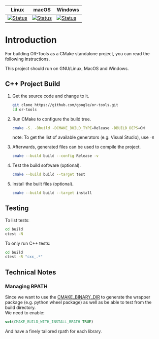 Linux                                      | macOS                                      | Windows
------------------------------------------ | ------------------------------------------ | -------
[![Status][linux_cpp_svg]][linux_cpp_link] | [![Status][macos_cpp_svg]][macos_cpp_link] | [![Status][windows_cpp_svg]][windows_cpp_link]

[linux_cpp_svg]: https://github.com/google/or-tools/actions/workflows/cmake_linux_cpp.yml/badge.svg?branch=master
[linux_cpp_link]: https://github.com/google/or-tools/actions/workflows/cmake_linux_cpp.yml
[macos_cpp_svg]: https://github.com/google/or-tools/actions/workflows/cmake_macos_cpp.yml/badge.svg?branch=master
[macos_cpp_link]: https://github.com/google/or-tools/actions/workflows/cmake_macos_cpp.yml
[windows_cpp_svg]: https://github.com/google/or-tools/actions/workflows/cmake_windows_cpp.yml/badge.svg?branch=master
[windows_cpp_link]: https://github.com/google/or-tools/actions/workflows/cmake_windows_cpp.yml

# Introduction

For building OR-Tools as a CMake standalone project, you can read the following
instructions.

This project should run on GNU/Linux, MacOS and Windows.

## C++ Project Build

1.  Get the source code and change to it.

    ```sh
    git clone https://github.com/google/or-tools.git
    cd or-tools
    ```

2.  Run CMake to configure the build tree.

    ```sh
    cmake -S. -Bbuild -DCMAKE_BUILD_TYPE=Release -DBUILD_DEPS=ON
    ```
    note: To get the list of available generators (e.g. Visual Studio), use `-G`

3.  Afterwards, generated files can be used to compile the project.

    ```sh
    cmake --build build --config Release -v
    ```

4.  Test the build software (optional).

    ```sh
    cmake --build build --target test
    ```

5.  Install the built files (optional).

    ```sh
    cmake --build build --target install
    ```

## Testing

To list tests:

```sh
cd build
ctest -N
```

To only run C++ tests:

```sh
cd build
ctest -R "cxx_.*"
```

## Technical Notes

### Managing RPATH

Since we want to use the
[CMAKE_BINARY_DIR](https://cmake.org/cmake/help/latest/variable/CMAKE_BINARY_DIR.html)
to generate the wrapper package (e.g. python wheel package) as well as be able
to test from the build directory. \
We need to enable:

```cmake
set(CMAKE_BUILD_WITH_INSTALL_RPATH TRUE)
```
And have a finely tailored rpath for each library.
